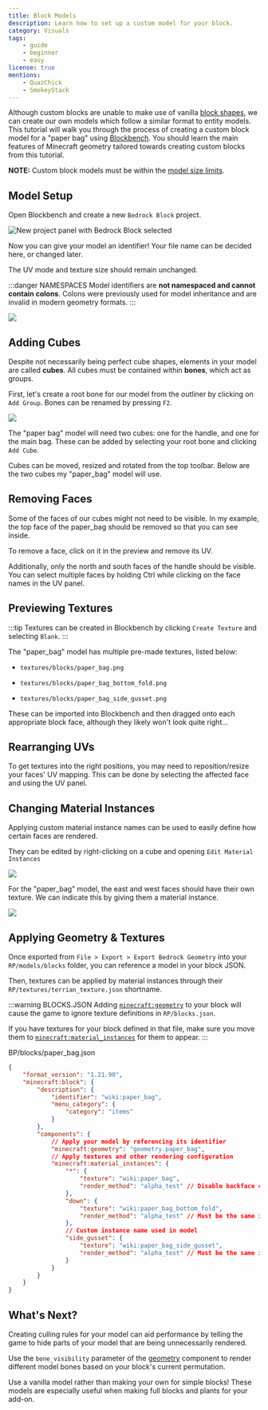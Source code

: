 ```yaml
---
title: Block Models
description: Learn how to set up a custom model for your block.
category: Visuals
tags:
    - guide
    - beginner
    - easy
license: true
mentions:
    - QuazChick
    - SmokeyStack
---
```


Although custom blocks are unable to make use of vanilla [block shapes](/blocks/block-shapes), we can create our own models which follow a similar format to entity models.
This tutorial will walk you through the process of creating a custom block model for a "paper bag" using [Blockbench](https://blockbench.net).
You should learn the main features of Minecraft geometry tailored towards creating custom blocks from this tutorial.

**NOTE:** Custom block models must be within the [model size limits](/blocks/block-components#geometry).

## Model Setup

Open Blockbench and create a new `Bedrock Block` project.

![New project panel with Bedrock Block selected](/assets/images/blocks/block-models/new_project.png)

Now you can give your model an identifier! Your file name can be decided here, or changed later.

The UV mode and texture size should remain unchanged.

:::danger NAMESPACES
Model identifiers are **not namespaced and cannot contain colons**.
Colons were previously used for model inheritance and are invalid in modern geometry formats.
:::

![](/assets/images/blocks/block-models/project_settings.png)

## Adding Cubes

Despite not necessarily being perfect cube shapes, elements in your model are called **cubes**.
All cubes must be contained within **bones**, which act as groups.

First, let's create a root bone for our model from the outliner by clicking on `Add Group`.
Bones can be renamed by pressing `F2`.

![](/assets/images/blocks/block-models/root_bone.png)

The "paper bag" model will need two cubes: one for the handle, and one for the main bag.
These can be added by selecting your root bone and clicking `Add Cube`.

<WikiImage src="/assets/images/blocks/block-models/new_cube.png" alt width="600" class="my-4" />

Cubes can be moved, resized and rotated from the top toolbar.
Below are the two cubes my "paper_bag" model will use.

<WikiImage src="/assets/images/blocks/block-models/paper_bag_cubes.png" alt="" width="300" />

## Removing Faces

Some of the faces of our cubes might not need to be visible.
In my example, the top face of the paper_bag should be removed so that you can see inside.

To remove a face, click on it in the preview and remove its UV.

<WikiImage src="/assets/images/blocks/block-models/paper_bag_top_removed.png" alt="" width="600" />

Additionally, only the north and south faces of the handle should be visible.
You can select multiple faces by holding Ctrl while clicking on the face names in the UV panel.

<WikiImage
    src="/assets/images/blocks/block-models/paper_bag_handle_faces_removed.png"
    alt=""
    width="600"
/>

## Previewing Textures

:::tip
Textures can be created in Blockbench by clicking `Create Texture` and selecting `Blank`.
:::

The "paper_bag" model has multiple pre-made textures, listed below:

-   `textures/blocks/paper_bag.png`

    <WikiImage
        src="/assets/images/blocks/block-models/paper_bag.png"
        style="background-color: rgb(0,0,0,0.15);"
        pixelated
        width="128"
    />

-   `textures/blocks/paper_bag_bottom_fold.png`

    <WikiImage
        src="/assets/images/blocks/block-models/paper_bag_bottom_fold.png"
        style="background-color: rgb(0,0,0,0.15);"
        pixelated
        width="128"
    />

-   `textures/blocks/paper_bag_side_gusset.png`

    <WikiImage
        src="/assets/images/blocks/block-models/paper_bag_side_gusset.png"
        style="background-color: rgb(0,0,0,0.15);"
        pixelated
        width="128"
    />

These can be imported into Blockbench and then dragged onto each appropriate block face, although they likely won't look quite right...

<WikiImage
    src="/assets/images/blocks/block-models/preview_textures_applied.png"
    alt=""
    width="300"
/>

## Rearranging UVs

To get textures into the right positions, you may need to reposition/resize your faces' UV mapping.
This can be done by selecting the affected face and using the UV panel.

<WikiImage src="/assets/images/blocks/block-models/paper_bag_handle_uv.png" alt="" width="300" />

<WikiImage src="/assets/images/blocks/block-models/paper_bag_final.png" alt="" width="300" />

## Changing Material Instances

Applying custom material instance names can be used to easily define how certain faces are rendered.

They can be edited by right-clicking on a cube and opening `Edit Material Instances`

![](/assets/images/blocks/block-models/select_edit_material_instances.png)

For the "paper_bag" model, the east and west faces should have their own texture.
We can indicate this by giving them a material instance.

![](/assets/images/blocks/block-models/edit_material_instances.png)

## Applying Geometry & Textures

Once exported from `File > Export > Export Bedrock Geometry` into your `RP/models/blocks` folder, you can reference a model in your block JSON.

Then, textures can be applied by material instances through their `RP/textures/terrian_texture.json` shortname.

:::warning BLOCKS.JSON
Adding [`minecraft:geometry`](/blocks/block-components#geometry) to your block will cause the game to ignore texture definitions in `RP/blocks.json`.

If you have textures for your block defined in that file, make sure you move them to [`minecraft:material_instances`](/blocks/block-components#material-instances) for them to appear.
:::

<CodeHeader>BP/blocks/paper_bag.json</CodeHeader>

```json
{
    "format_version": "1.21.90",
    "minecraft:block": {
        "description": {
            "identifier": "wiki:paper_bag",
            "menu_category": {
                "category": "items"
            }
        },
        "components": {
            // Apply your model by referencing its identifier
            "minecraft:geometry": "geometry.paper_bag",
            // Apply textures and other rendering configuration
            "minecraft:material_instances": {
                "*": {
                    "texture": "wiki:paper_bag",
                    "render_method": "alpha_test" // Disable backface culling and allow transparency
                },
                "down": {
                    "texture": "wiki:paper_bag_bottom_fold",
                    "render_method": "alpha_test" // Must be the same in all instances
                },
                // Custom instance name used in model
                "side_gusset": {
                    "texture": "wiki:paper_bag_side_gusset",
                    "render_method": "alpha_test" // Must be the same in all instances
                }
            }
        }
    }
}
```

## What's Next?

<CardGrid>
<Card
    title="Create Culling Rules"
    link="/blocks/block-culling"
    image="/assets/images/icons/crafting_table.png"
>

Creating culling rules for your model can aid performance by telling the game to hide parts of your model that are being unnecessarily rendered.

</Card>
<Card
    title="Conditional Bones"
    link="/blocks/block-components#bone-visibility"
    image="/assets/images/icons/levers.png"
>

Use the `bone_visibility` parameter of the [geometry](/blocks/block-components#geometry) component to render different model bones based on your block's current permutation.

</Card>
<Card
    title="Vanilla Models"
    link="/blocks/vanilla-block-models"
    image="/assets/images/icons/diamond_ore.png"
>

Use a vanilla model rather than making your own for simple blocks!
These models are especially useful when making full blocks and plants for your add-on.

</Card>
</CardGrid>
